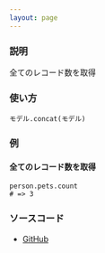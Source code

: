 ```yaml
---
layout: page
---
```

### 説明
全てのレコード数を取得

### 使い方
    モデル.concat(モデル)

### 例
#### 全てのレコード数を取得
    person.pets.count
    # => 3

### ソースコード
* [GitHub](https://github.com/rails/rails/blob/f33d52c95217212cbacc8d5e44b5a8e3cdc6f5b3/activerecord/lib/active_record/associations/collection_proxy.rb#L1025)